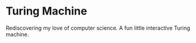 # Turing Machine

Rediscovering my love of computer science.
A fun little interactive Turing machine.
